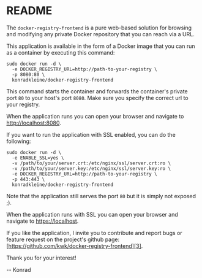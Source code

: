 README
======

The `docker-registry-frontend` is a pure web-based solution for browsing and modifying any private Docker repository that you can reach via a URL.

This application is available in the form of a Docker image that you can run as a container by executing this command:

    sudo docker run -d \
      -e DOCKER_REGISTRY_URL=http://path-to-your-registry \
      -p 8080:80 \
      konradkleine/docker-registry-frontend

This command starts the container and forwards the container's private port `80` to your host's port `8080`. Make sure you specify the correct url to your registry.

When the application runs you can open your browser and navigate to [http://localhost:8080][1].

If you want to run the application with SSL enabled, you can do the following:
    
    sudo docker run -d \
      -e ENABLE_SSL=yes \
      -v /path/to/your/server.crt:/etc/nginx/ssl/server.crt:ro \
      -v /path/to/your/server.key:/etc/nginx/ssl/server.key:ro \
      -e DOCKER_REGISTRY_URL=http://path-to-your-registry \
      -p 443:443 \
      konradkleine/docker-registry-frontend

Note that the application still serves the port `80` but it is simply not exposed ;).

When the application runs with SSL you can open your browser and navigate to [https://localhost][2].

If you like the application, I invite you to contribute and report bugs or feature request on the project's github page: [https://github.com/kwk/docker-registry-frontend][3].

Thank you for your interest!

 -- Konrad


  [1]: http://localhost:8080
  [2]: https://localhost
  [3]: http://%20https://github.com/kwk/docker-registry-frontend
